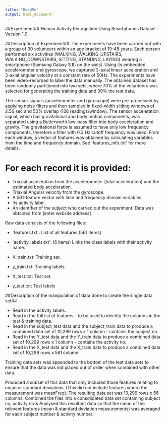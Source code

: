 ```yaml
---
title: "ReadMe"
output: html_document
---
```


##Experiment##
Human Activity Recognition Using Smartphones Dataset - Version 1.0

##Description of Experiment##
The experiments have been carried out with a group of 30 volunteers within an age bracket of 19-48 years. Each person performed six activities (WALKING, WALKING_UPSTAIRS, WALKING_DOWNSTAIRS, SITTING, STANDING, LAYING) wearing a smartphone (Samsung Galaxy S II) on the waist. Using its embedded accelerometer and gyroscope, we captured 3-axial linear acceleration and 3-axial angular velocity at a constant rate of 50Hz. The experiments have been video-recorded to label the data manually. The obtained dataset has been randomly partitioned into two sets, where 70% of the volunteers was selected for generating the training data and 30% the test data. 

The sensor signals (accelerometer and gyroscope) were pre-processed by applying noise filters and then sampled in fixed-width sliding windows of 2.56 sec and 50% overlap (128 readings/window). The sensor acceleration signal, which has gravitational and body motion components, was separated using a Butterworth low-pass filter into body acceleration and gravity. The gravitational force is assumed to have only low frequency components, therefore a filter with 0.3 Hz cutoff frequency was used. From each window, a vector of features was obtained by calculating variables from the time and frequency domain. See 'features_info.txt' for more details. 

For each record it is provided:
======================================
- Triaxial acceleration from the accelerometer (total acceleration) and the estimated body acceleration.
- Triaxial Angular velocity from the gyroscope. 
- A 561-feature vector with time and frequency domain variables. 
- Its activity label. 
- An identifier of the subject who carried out the experiment.
Data was obtained from
[enter website address]


Raw data consists of the following files:

- 'features.txt': List of all features (561 items)

- 'activity_labels.txt':  (6 items) Links the class labels with their activity name.

- X_train.txt: Training set.

- y_train.txt: Training labels.

- X_test.txt: Test set.

- y_test.txt: Test labels


##Description of the manipulation of data done to create the single data set##
- Read in the activity labels.
- Read in the full list of features - to be used to identify the columns in the test & training data.
- Read in the subject_test data and the subject_train data to produce a combined data set of 10,299 rows x 1 column - contains the subject no.
- Read in the Y_test data and the Y_train data to produce a combined data set of 10,299 rows x 1 column - contains the activity no.
- Read in the X_test data and the X_train data to produce a combined data set of 10,299 rows x 561 column.

Training data sets was appended to the bottom of the test data sets to ensure that the data was not placed out of order when combined with other data.

Produced a subset of this data that only included those features relating to mean or standard deviations.  (This did not include features where the measurement was meanFreq).  The resulting data set was 10,299 rows x 66 columns.
Combined the files into a consolidated data set containing subject no, activity no & 
Analysed this resultant data so that the mean of the relevant features (mean & standard deviation measurements) was averaged for each subject number & activity number.

